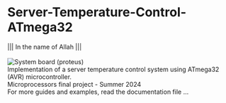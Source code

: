 # Server-Temperature-Control-ATmega32 
||| In the name of Allah |||</br> </br>
![System board (proteus)](https://github.com/user-attachments/assets/ae1eeb91-701d-4d43-a2e4-07f00f3e4659) <br/>
Implementation of a server temperature control system using ATmega32 (AVR) microcontroller.</br > 
Microprocessors final project - Summer 2024</br > 
For more guides and examples, read the documentation file ...
